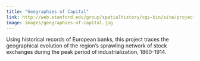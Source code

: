 ```yaml
---
title: "Geographies of Capital"
link: http://web.stanford.edu/group/spatialhistory/cgi-bin/site/project.php?id=1107
image: images/geographies-of-capital.jpg
---
```

Using historical records of European banks, this project traces the geographical evolution of the region’s sprawling network of stock exchanges during the peak period of industrialization, 1860-1914. 
